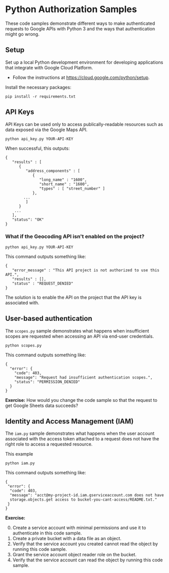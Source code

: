 # Python Authorization Samples

These code samples demonstrate different ways to make authenticated requests
to Google APIs with Python 3 and the ways that authentication might go wrong.

## Setup

Set up a local Python development environment for developing applications
that integrate with Google Cloud Platform.

* Follow the instructions at https://cloud.google.com/python/setup.

Install the necessary packages:

```
pip install -r requirements.txt
```

## API Keys

API Keys can be used only to access publically-readable resources such as
data exposed via the Google Maps API.

```
python api_key.py YOUR-API-KEY
```

When successful, this outputs:

```
{
   "results" : [
      {
         "address_components" : [
            {
               "long_name" : "1600",
               "short_name" : "1600",
               "types" : [ "street_number" ]
            },
        ...
         ]
      }
    ...
   ],
   "status": "OK"
}
```

### What if the Geocoding API isn't enabled on the project?

```
python api_key.py YOUR-API-KEY
```

This command outputs something like:

```
{
   "error_message" : "This API project is not authorized to use this API.",
   "results" : [],
   "status" : "REQUEST_DENIED"
}
```

The solution is to enable the API on the project that the API key is
associated with.

## User-based authentication

The `scopes.py` sample demonstrates what happens when insufficient scopes are
requested when accessing an API via end-user credentials.

```
python scopes.py
```

This command outputs something like:

```
{
  "error": {
    "code": 403,
    "message": "Request had insufficient authentication scopes.",
    "status": "PERMISSION_DENIED"
  }
}
```

**Exercise:** How would you change the code sample so that the request to get
Google Sheets data succeeds?

## Identity and Access Management (IAM)

The `iam.py` sample demonstrates what happens when the user account
associated with the access token attached to a request does not have the
right role to access a requested resource.

This example

```
python iam.py
```

This command outputs something like:

```
{
 "error": {
  "code": 403,
  "message": "acct@my-project-id.iam.gserviceaccount.com does not have
  storage.objects.get access to bucket-you-cant-access/README.txt."
 }
}
```

**Exercise:**

0.  Create a service account with minimal permissions and use it to
    authenticate in this code sample.
1.  Create a private bucket with a data file as an object.
2.  Verify that the service account you created cannot read the object by
    running this code sample.
3.  Grant the service account object reader role on the bucket.
4.  Verify that the service account can read the object by running this code
    sample.
